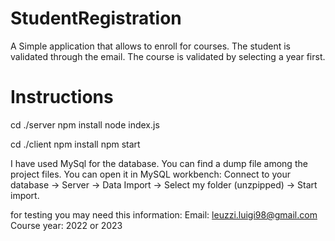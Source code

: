 # StudentRegistration
A Simple application that allows to enroll for courses.
The student is validated through the email.
The course is validated by selecting a year first.

# Instructions
cd ./server
npm install
node index.js

cd ./client
npm install
npm start

I have used MySql for the database. You can find a dump file among the project files. You can open it in MySQL workbench:
Connect to your database -> Server -> Data Import -> Select my folder (unzpipped) -> Start import.

for testing you may need this information:
Email: leuzzi.luigi98@gmail.com
Course year: 2022 or 2023
